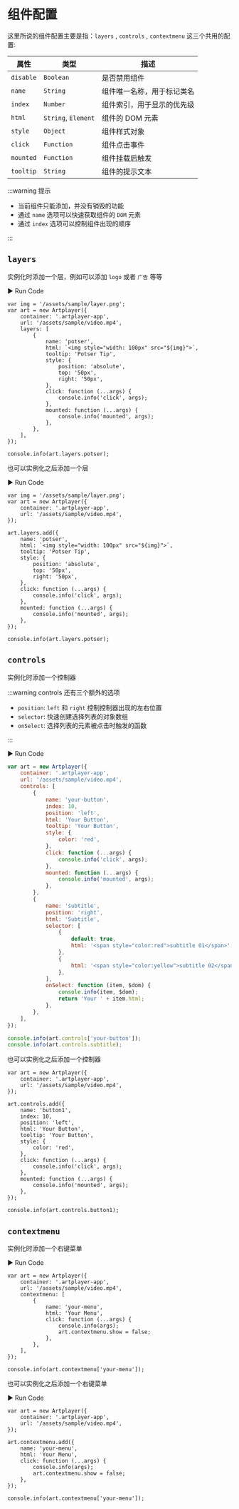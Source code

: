 # 组件配置

这里所说的组件配置主要是指：`layers` , `controls` , `contextmenu` 这三个共用的配置:

| 属性      | 类型                | 描述                       |
| --------- | ------------------- | -------------------------- |
| `disable` | `Boolean`           | 是否禁用组件               |
| `name`    | `String`            | 组件唯一名称，用于标记类名 |
| `index`   | `Number`            | 组件索引，用于显示的优先级 |
| `html`    | `String`, `Element` | 组件的 DOM 元素            |
| `style`   | `Object`            | 组件样式对象               |
| `click`   | `Function`          | 组件点击事件               |
| `mounted` | `Function`          | 组件挂载后触发             |
| `tooltip` | `String`            | 组件的提示文本             |

:::warning 提示

- 当前组件只能添加，并没有销毁的功能
- 通过 `name` 选项可以快速获取组件的 `DOM` 元素
- 通过 `index` 选项可以控制组件出现的顺序

:::

## `layers`

实例化时添加一个层，例如可以添加 `logo` 或者 `广告` 等等

<div className="run-code">▶ Run Code</div>

```js{5-22}
var img = '/assets/sample/layer.png';
var art = new Artplayer({
    container: '.artplayer-app',
    url: '/assets/sample/video.mp4',
    layers: [
        {
            name: 'potser',
            html: `<img style="width: 100px" src="${img}">`,
            tooltip: 'Potser Tip',
            style: {
                position: 'absolute',
                top: '50px',
                right: '50px',
            },
            click: function (...args) {
                console.info('click', args);
            },
            mounted: function (...args) {
                console.info('mounted', args);
            },
        },
    ],
});

console.info(art.layers.potser);
```

也可以实例化之后添加一个层

<div className="run-code">▶ Run Code</div>

```js{7-22}
var img = '/assets/sample/layer.png';
var art = new Artplayer({
    container: '.artplayer-app',
    url: '/assets/sample/video.mp4',
});

art.layers.add({
    name: 'potser',
    html: `<img style="width: 100px" src="${img}">`,
    tooltip: 'Potser Tip',
    style: {
        position: 'absolute',
        top: '50px',
        right: '50px',
    },
    click: function (...args) {
        console.info('click', args);
    },
    mounted: function (...args) {
        console.info('mounted', args);
    },
});

console.info(art.layers.potser);
```

## `controls`

实例化时添加一个控制器

:::warning controls 还有三个额外的选项

- `position`: `left` 和 `right` 控制控制器出现的左右位置
- `selector`: 快速创建选择列表的对象数组
- `onSelect`: 选择列表的元素被点击时触发的函数

:::

<div className="run-code">▶ Run Code</div>

```js
var art = new Artplayer({
    container: '.artplayer-app',
    url: '/assets/sample/video.mp4',
    controls: [
        {
            name: 'your-button',
            index: 10,
            position: 'left',
            html: 'Your Button',
            tooltip: 'Your Button',
            style: {
                color: 'red',
            },
            click: function (...args) {
                console.info('click', args);
            },
            mounted: function (...args) {
                console.info('mounted', args);
            },
        },
        {
            name: 'subtitle',
            position: 'right',
            html: 'Subtitle',
            selector: [
                {
                    default: true,
                    html: '<span style="color:red">subtitle 01</span>',
                },
                {
                    html: '<span style="color:yellow">subtitle 02</span>',
                },
            ],
            onSelect: function (item, $dom) {
                console.info(item, $dom);
                return 'Your ' + item.html;
            },
        },
    ],
});

console.info(art.controls['your-button']);
console.info(art.controls.subtitle);
```

也可以实例化之后添加一个控制器

```js{6-22}
var art = new Artplayer({
    container: '.artplayer-app',
    url: '/assets/sample/video.mp4',
});

art.controls.add({
    name: 'button1',
    index: 10,
    position: 'left',
    html: 'Your Button',
    tooltip: 'Your Button',
    style: {
        color: 'red',
    },
    click: function (...args) {
        console.info('click', args);
    },
    mounted: function (...args) {
        console.info('mounted', args);
    },
});

console.info(art.controls.button1);
```

## `contextmenu`

实例化时添加一个右键菜单

<div className="run-code">▶ Run Code</div>

```js{4-13}
var art = new Artplayer({
    container: '.artplayer-app',
    url: '/assets/sample/video.mp4',
    contextmenu: [
        {
            name: 'your-menu',
            html: 'Your Menu',
            click: function (...args) {
                console.info(args);
                art.contextmenu.show = false;
            },
        },
    ],
});

console.info(art.contextmenu['your-menu']);
```

也可以实例化之后添加一个右键菜单

<div className="run-code">▶ Run Code</div>

```js{6-13}
var art = new Artplayer({
    container: '.artplayer-app',
    url: '/assets/sample/video.mp4',
});

art.contextmenu.add({
    name: 'your-menu',
    html: 'Your Menu',
    click: function (...args) {
        console.info(args);
        art.contextmenu.show = false;
    },
});

console.info(art.contextmenu['your-menu']);
```